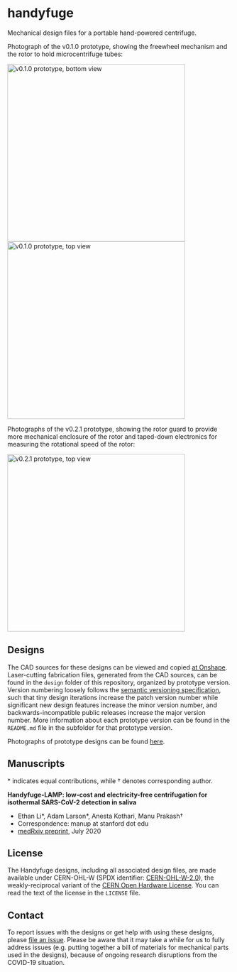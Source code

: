 # handyfuge
Mechanical design files for a portable hand-powered centrifuge.

Photograph of the v0.1.0 prototype, showing the freewheel mechanism and the rotor to hold microcentrifuge tubes:

<p float="left">
  <img src="https://raw.githubusercontent.com/ethanjli/handyfuge/master/docs/images/v0.1.0_bottom.jpg" width=400 alt="v0.1.0 prototype, bottom view" />
  <img src="https://raw.githubusercontent.com/ethanjli/handyfuge/master/docs/images/v0.1.0_top.jpg" width=400 alt="v0.1.0 prototype, top view" />
</p>

Photographs of the v0.2.1 prototype, showing the rotor guard to provide more mechanical enclosure of the rotor and taped-down electronics for measuring the rotational speed of the rotor:

<p>
  <img src="https://raw.githubusercontent.com/ethanjli/handyfuge/master/docs/images/v0.2.1_top.jpg" width=400 alt="v0.2.1 prototype, top view" />
</p>


## Designs

The CAD sources for these designs can be viewed and copied [at Onshape](https://cad.onshape.com/documents/2cf671f300bec1e37c7aebdd/w/50c80549fc61639971846d73/e/14e672d36cf51ed47f4d48e6?configuration=List_Y2HIPiqMowNxyx%3DDefault%3BList_p3Npt1bOHtHOFd%3DGuard%3BList_t8Keu0A1rNYTF2%3D_1_5_mL_tube). Laser-cutting fabrication files, generated from the CAD sources, can be found in the `design` folder of this repository, organized by prototype version. Version numbering loosely follows the [semantic versioning specification](https://semver.org/), such that tiny design iterations increase the patch version number while significant new design features increase the minor version number, and backwards-incompatible public releases increase the major version number. More information about each prototype version can be found in the `README.md` file in the subfolder for that prototype version.

Photographs of prototype designs can be found [here](https://drive.google.com/drive/folders/1ZNTd_ySJtXn2qwRWTb83T112aYDAMxPa?usp=sharing).


## Manuscripts

\* indicates equal contributions, while † denotes corresponding author.

**Handyfuge-LAMP: low-cost and electricity-free centrifugation for isothermal SARS-CoV-2 detection in saliva**

- Ethan Li\*, Adam Larson\*, Anesta Kothari, Manu Prakash†
- Correspondence: manup at stanford dot edu
- [medRxiv preprint](https://www.medrxiv.org/content/10.1101/2020.06.30.20143255v1), July 2020


## License

The Handyfuge designs, including all associated design files, are made available under CERN-OHL-W (SPDX identifier: [CERN-OHL-W-2.0](https://spdx.org/licenses/CERN-OHL-W-2.0.html)), the weakly-reciprocal variant of the [CERN Open Hardware License](https://ohwr.org/project/cernohl/wikis/Documents/CERN-OHL-version-2). You can read the text of the license in the `LICENSE` file.


## Contact

To report issues with the designs or get help with using these designs, please [file an issue](https://github.com/ethanjli/handyfuge/issues/new). Please be aware that it may take a while for us to fully address issues (e.g. putting together a bill of materials for mechanical parts used in the designs), because of ongoing research disruptions from the COVID-19 situation.
